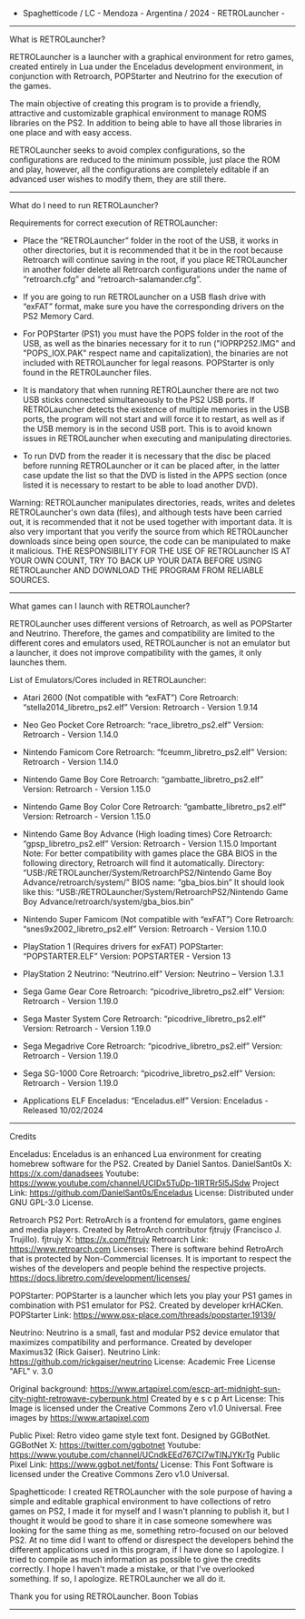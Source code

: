 - Spaghetticode / LC - Mendoza - Argentina / 2024 - RETROLauncher -

--------------------------------------------------------------------------
What is RETROLauncher?

RETROLauncher is a launcher with a graphical environment for retro games, 
created entirely in Lua under the Enceladus development environment, in 
conjunction with Retroarch, POPStarter and Neutrino for the execution of 
the games.

The main objective of creating this program is to provide a friendly, 
attractive and customizable graphical environment to manage ROMS libraries 
on the PS2. In addition to being able to have all those libraries in one 
place and with easy access.

RETROLauncher seeks to avoid complex configurations, so the configurations 
are reduced to the minimum possible, just place the ROM and play, however, 
all the configurations are completely editable if an advanced user wishes 
to modify them, they are still there.

--------------------------------------------------------------------------
What do I need to run RETROLauncher?

Requirements for correct execution of RETROLauncher: 
+ Place the “RETROLauncher” folder in the root of the USB, it works in 
other directories, but it is recommended that it be in the root because 
Retroarch will continue saving in the root, if you place RETROLauncher in 
another folder delete all Retroarch configurations under the name of 
“retroarch.cfg” and “retroarch-salamander.cfg”. 

+ If you are going to run RETROLauncher on a USB flash drive with “exFAT” 
format, make sure you have the corresponding drivers on the PS2 Memory Card.

+ For POPStarter (PS1) you must have the POPS folder in the root of the USB, 
as well as the binaries necessary for it to run ("IOPRP252.IMG" and 
"POPS_IOX.PAK" respect name and capitalization), the binaries are not 
included with RETROLauncher for legal reasons. POPStarter is only found in 
the RETROLauncher files. 

+ It is mandatory that when running RETROLauncher there are not two USB 
sticks connected simultaneously to the PS2 USB ports. If RETROLauncher 
detects the existence of multiple memories in the USB ports, the program 
will not start and will force it to restart, as well as if the USB memory is 
in the second USB port. This is to avoid known issues in RETROLauncher when 
executing and manipulating directories. 

+ To run DVD from the reader it is necessary that the disc be placed before 
running RETROLauncher or it can be placed after, in the latter case update 
the list so that the DVD is listed in the APPS section (once listed it is 
necessary to restart to be able to load another DVD).

Warning: RETROLauncher manipulates directories, reads, writes and deletes 
RETROLauncher's own data (files), and although tests have been carried out, 
it is recommended that it not be used together with important data. It is 
also very important that you verify the source from which RETROLauncher 
downloads since being open source, the code can be manipulated to make it 
malicious. 
THE RESPONSIBILITY FOR THE USE OF RETROLauncher IS AT YOUR OWN COUNT, TRY 
TO BACK UP YOUR DATA BEFORE USING RETROLauncher AND DOWNLOAD THE PROGRAM 
FROM RELIABLE SOURCES.

--------------------------------------------------------------------------
What games can I launch with RETROLauncher?

RETROLauncher uses different versions of Retroarch, as well as POPStarter 
and Neutrino. Therefore, the games and compatibility are limited to the 
different cores and emulators used, RETROLauncher is not an emulator but a 
launcher, it does not improve compatibility with the games, it only launches 
them.

List of Emulators/Cores included in RETROLauncher:
+ Atari 2600 (Not compatible with “exFAT”) 
Core Retroarch: “stella2014_libretro_ps2.elf” 
Version: Retroarch - Version 1.9.14

+ Neo Geo Pocket 
Core Retroarch: “race_libretro_ps2.elf” 
Version: Retroarch - Version 1.14.0

+ Nintendo Famicom 
Core Retroarch: “fceumm_libretro_ps2.elf” 
Version: Retroarch - Version 1.14.0

+ Nintendo Game Boy 
Core Retroarch: “gambatte_libretro_ps2.elf” 
Version: Retroarch - Version 1.15.0

+ Nintendo Game Boy Color 
Core Retroarch: “gambatte_libretro_ps2.elf” 
Version: Retroarch - Version 1.15.0

+ Nintendo Game Boy Advance (High loading times) 
Core Retroarch: “gpsp_libretro_ps2.elf” 
Version: Retroarch - Version 1.15.0 
Important Note: For better compatibility with games place the GBA BIOS in 
the following directory, Retroarch will find it automatically. 
Directory: 
“USB:/RETROLauncher/System/RetroarchPS2/Nintendo Game Boy Advance/retroarch/system/” 
BIOS name: “gba_bios.bin” 
It should look like this:
“USB:/RETROLauncher/System/RetroarchPS2/Nintendo Game Boy Advance/retroarch/system/gba_bios.bin”

+ Nintendo Super Famicom (Not compatible with “exFAT”) 
Core Retroarch: “snes9x2002_libretro_ps2.elf” 
Version: Retroarch - Version 1.10.0

+ PlayStation 1 (Requires drivers for exFAT) 
POPStarter: “POPSTARTER.ELF” 
Version: POPSTARTER - Version 13

+ PlayStation 2 
Neutrino: “Neutrino.elf” 
Version: Neutrino – Version 1.3.1

+ Sega Game Gear 
Core Retroarch: “picodrive_libretro_ps2.elf” 
Version: Retroarch - Version 1.19.0

+ Sega Master System 
Core Retroarch: “picodrive_libretro_ps2.elf” 
Version: Retroarch - Version 1.19.0

+ Sega Megadrive 
Core Retroarch: “picodrive_libretro_ps2.elf” 
Version: Retroarch - Version 1.19.0

+ Sega SG-1000 
Core Retroarch: “picodrive_libretro_ps2.elf” 
Version: Retroarch - Version 1.19.0

+ Applications ELF 
Enceladus: “Enceladus.elf” 
Version: Enceladus - Released 10/02/2024

--------------------------------------------------------------------------
Credits

Enceladus: Enceladus is an enhanced Lua environment for creating homebrew 
software for the PS2. 
Created by Daniel Santos. 
DanielSant0s X: https://x.com/danadsees 
Youtube: https://www.youtube.com/channel/UCIDx5TuDp-1IRTRr5l5JSdw 
Project Link: https://github.com/DanielSant0s/Enceladus 
License: Distributed under GNU GPL-3.0 License. 

Retroarch PS2 Port: RetroArch is a frontend for emulators, game engines 
and media players. 
Created by RetroArch contributor fjtrujy (Francisco J. Trujillo). 
fjtrujy X: https://x.com/fjtrujy 
Retroarch Link: https://www.retroarch.com 
Licenses: There is software behind RetroArch that is protected by 
Non-Commercial licenses. It is important to respect the wishes of the 
developers and people behind the respective projects. 
https://docs.libretro.com/development/licenses/ 

POPStarter: POPStarter is a launcher which lets you play your PS1 games 
in combination with PS1 emulator for PS2. 
Created by developer krHACKen. 
POPStarter Link: https://www.psx-place.com/threads/popstarter.19139/ 

Neutrino: Neutrino is a small, fast and modular PS2 device emulator that 
maximizes compatibility and performance. 
Created by developer Maximus32 (Rick Gaiser). 
Neutrino Link: https://github.com/rickgaiser/neutrino 
License: Academic Free License "AFL" v. 3.0 

Original background: 
https://www.artapixel.com/escp-art-midnight-sun-city-night-retrowave-cyberpunk.html
Created by e s c p Art 
License: This Image is licensed under the Creative Commons Zero v1.0 Universal. 
Free images by https://www.artapixel.com 

Public Pixel: Retro video game style text font. Designed by GGBotNet. 
GGBotNet X: https://twitter.com/ggbotnet 
Youtube: https://www.youtube.com/channel/UCndkEEd767CI7wTlNJYKrTg 
Public Pixel Link: https://www.ggbot.net/fonts/ 
License: This Font Software is licensed under the Creative Commons Zero v1.0 
Universal. 

Spaghetticode: I created RETROLauncher with the sole purpose of having 
a simple and editable graphical environment to have collections of retro 
games on PS2, I made it for myself and I wasn't planning to publish it, 
but I thought it would be good to share it in case someone somewhere 
was looking for the same thing as me, something retro-focused on our 
beloved PS2. At no time did I want to offend or disrespect the developers 
behind the different applications used in this program, if I have done 
so I apologize. I tried to compile as much information as possible to 
give the credits correctly. I hope I haven't made a mistake, or that I've 
overlooked something. If so, I apologize. 
RETROLauncher we all do it.
 
Thank you for using RETROLauncher.								Boon Tobias

--------------------------------------------------------------------------
